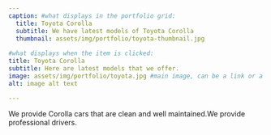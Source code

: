 ```yaml
---
caption: #what displays in the portfolio grid:
  title: Toyota Corolla
  subtitle: We have latest models of Toyota Corolla
  thumbnail: assets/img/portfolio/toyota-thumbnail.jpg
  
#what displays when the item is clicked:
title: Toyota Corolla
subtitle: Here are latest models that we offer.
image: assets/img/portfolio/toyota.jpg #main image, can be a link or a file in assets/img/portfolio
alt: image alt text

---
```

We provide Corolla cars that are clean and well maintained.We provide professional drivers.
 

